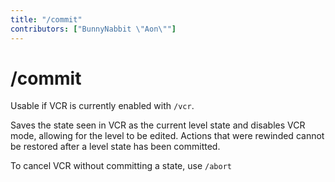 ```yaml
---
title: "/commit"
contributors: ["BunnyNabbit \"Aon\""]
---
```

# /commit
Usable if VCR is currently enabled with `/vcr`.

Saves the state seen in VCR as the current level state and disables VCR mode, allowing for the level to be edited. Actions that were rewinded cannot be restored after a level state has been committed.

To cancel VCR without committing a state, use `/abort`